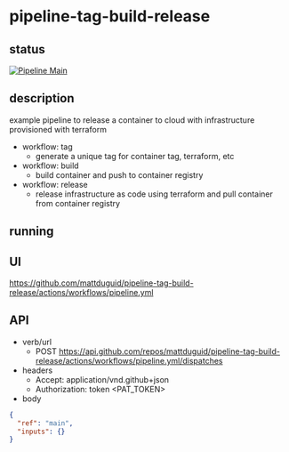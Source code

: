 # pipeline-tag-build-release

## status

[![Pipeline Main](https://github.com/mattduguid/pipeline-tag-build-release/actions/workflows/pipeline.yml/badge.svg)](https://github.com/mattduguid/pipeline-tag-build-release/actions/workflows/pipeline.yml)

## description

example pipeline to release a container to cloud with infrastructure provisioned with terraform

- workflow: tag
  - generate a unique tag for container tag, terraform, etc
- workflow: build
  - build container and push to container registry
- workflow: release
  - release infrastructure as code using terraform and pull container from container registry

## running

## UI

https://github.com/mattduguid/pipeline-tag-build-release/actions/workflows/pipeline.yml

## API

- verb/url
  - POST https://api.github.com/repos/mattduguid/pipeline-tag-build-release/actions/workflows/pipeline.yml/dispatches
- headers
  - Accept: application/vnd.github+json
  - Authorization: token <PAT_TOKEN>
- body
```json
{
  "ref": "main",
  "inputs": {}
}
```
